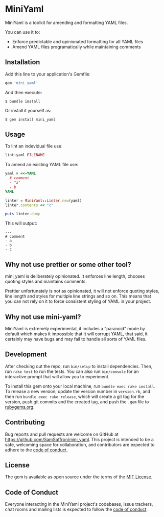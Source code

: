 # MiniYaml

MiniYaml is a toolkit for amending and formatting YAML files.

You can use it to:

- Enforce predictable and opinionated formatting for all YAML files
- Amend YAML files programatically while maintaining comments

## Installation

Add this line to your application's Gemfile:

```ruby
gem 'mini_yaml'
```

And then execute:

    $ bundle install

Or install it yourself as:

    $ gem install mini_yaml

## Usage


To lint an indevidual file use:

```ruby
lint-yaml FILENAME
```

To amend an existing YAML file use:

```ruby
yaml = <<~YAML
  # comment
  - "a"
  - b
YAML

linter = MiniYaml::Linter.new(yaml)
linter.contents << "c"

puts linter.dump

```

This will output:

```
---
# comment
- a
- b
- c
```

## Why not use prettier or some other tool?

mini_yaml is deliberately opinionated. It enforces line length, chooses quoting styles and maintains comments.

Prettier unfortunately is not as opinionated, it will not enforce quoting styles, line length and styles for multiple line strings and so on. This means that you can not rely on it to force consistent styling of YAML in your project.

## Why not use mini-yaml?

MiniYaml is extremely experimental, it includes a "paranoid" mode by default which makes it impossible that it will corrupt YAML, that said, it certainly may have bugs and may fail to handle all sorts of YAML files.

## Development

After checking out the repo, run `bin/setup` to install dependencies. Then, run `rake test` to run the tests. You can also run `bin/console` for an interactive prompt that will allow you to experiment.

To install this gem onto your local machine, run `bundle exec rake install`. To release a new version, update the version number in `version.rb`, and then run `bundle exec rake release`, which will create a git tag for the version, push git commits and the created tag, and push the `.gem` file to [rubygems.org](https://rubygems.org).

## Contributing

Bug reports and pull requests are welcome on GitHub at https://github.com/SamSaffron/mini_yaml. This project is intended to be a safe, welcoming space for collaboration, and contributors are expected to adhere to the [code of conduct](https://github.com/SamSaffron/mini_yaml/blob/main/CODE_OF_CONDUCT.md).

## License

The gem is available as open source under the terms of the [MIT License](https://opensource.org/licenses/MIT).

## Code of Conduct

Everyone interacting in the MiniYaml project's codebases, issue trackers, chat rooms and mailing lists is expected to follow the [code of conduct](https://github.com/SamSaffron/mini_yaml/blob/main/CODE_OF_CONDUCT.md).
